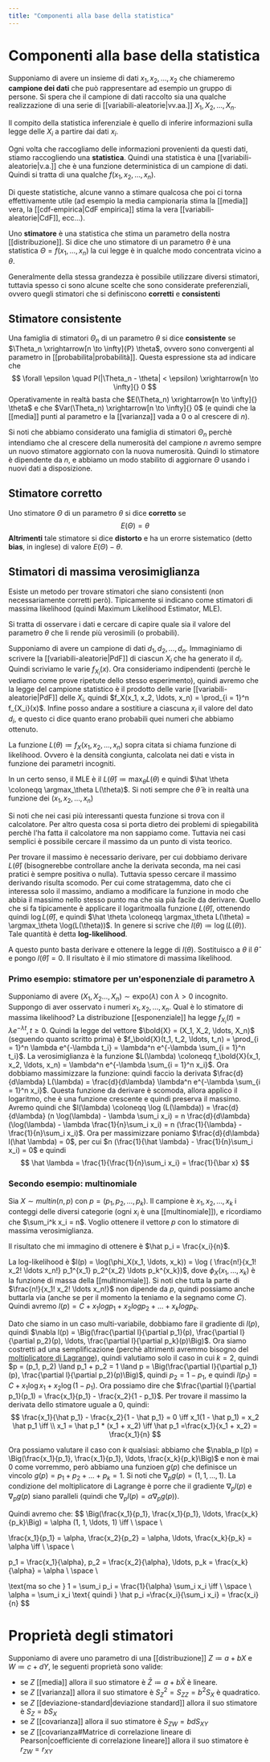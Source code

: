 ```yaml
---
title: "Componenti alla base della statistica"
---
```

# Componenti alla base della statistica
Supponiamo di avere un insieme di dati $x_1, x_2, \ldots, x_2$ che chiameremo **campione dei dati** che può rappresentare ad esempio un gruppo di persone.
Si spera che il campione di dati raccolto sia una qualche realizzazione di una serie di [[variabili-aleatorie|vv.aa.]] $X_1, X_2, \ldots, X_n$.

Il compito della statistica inferenziale è quello di inferire informazioni sulla legge delle $X_i$ a partire dai dati $x_i$.

Ogni volta che raccogliamo delle informazioni provenienti da questi dati, stiamo raccogliendo una **statistica**. Quindi una statistica è una [[variabili-aleatorie|v.a.]] che è una funzione deterministica di un campione di dati. Quindi si tratta di una qualche $f(x_1, x_2, \ldots, x_n)$.

Di queste statistiche, alcune vanno a stimare qualcosa che poi ci torna effettivamente utile (ad esempio la media campionaria stima la [[media]] vera, la [[cdf-empirica|CdF empirica]] stima la vera [[variabili-aleatorie|CdF]], ecc...).

Uno **stimatore** è una statistica che stima un parametro della nostra [[distribuzione]]. Si dice che uno stimatore di un parametro $\theta$ è una statistica $\Theta = f(x_1, \ldots, x_n)$ la cui legge è in qualche modo concentrata vicino a $\theta$.

Generalmente della stessa grandezza è possibile utilizzare diversi stimatori, tuttavia spesso ci sono alcune scelte che sono considerate preferenziali, ovvero quegli stimatori che si definiscono **corretti** e **consistenti**

## Stimatore consistente
Una famiglia di stimatori $\Theta_n$ di un parametro $\theta$ si dice **consistente** se $\Theta_n \xrightarrow[n \to \infty]{P} \theta$, ovvero sono convergenti al parametro in [[probabilita|probabilità]]. Questa espressione sta ad indicare che
$$
\forall \epsilon \quad P(|\Theta_n - \theta| < \epsilon) \xrightarrow[n \to \infty]{} 0
$$
Operativamente in realtà basta che $E(\Theta_n) \xrightarrow[n \to \infty]{} \theta$ e che $Var(\Theta_n) \xrightarrow[n \to \infty]{} 0$ (e quindi che la [[media]] punti al parametro e la [[varianza]] vada a $0$ o al crescere di $n$).

Si noti che abbiamo considerato una famiglia di stimatori $\Theta_n$ perchè intendiamo che al crescere della numerosità del campione $n$ avremo sempre un nuovo stimatore aggiornato con la nuova numerosità. Quindi lo stimatore è dipendente da $n$, e abbiamo un modo stabilito di aggiornare $\Theta$ usando i nuovi dati a disposizione.

## Stimatore corretto
Uno stimatore $\Theta$ di un parametro $\theta$ si dice **corretto** se
$$
E(\Theta) = \theta
$$
**Altrimenti** tale stimatore si dice **distorto** e ha un erorre sistematico (detto **bias**, in inglese) di valore $E(\Theta) - \theta$.

## Stimatori di massima verosimiglianza
Esiste un metodo per trovare stimatori che siano consistenti (non necessariamente corretti però). Tipicamente si indicano come stimatori di massima likelihood (quindi Maximum Likelihood Estimator, MLE).

Si tratta di osservare i dati e cercare di capire quale sia il valore del parametro $\theta$ che li rende più verosimili (o probabili).

Supponiamo di avere un campione di dati $d_1, d_2, \ldots, d_n$. Immaginiamo di scrivere la [[variabili-aleatorie|PdF]] di ciascun $X_i$ che ha generato il $d_i$. Quindi scriviamo le varie $f_{X_i}(x)$. Ora consideriamo indipendenti (perchè le vediamo come prove ripetute dello stesso esperimento), quindi avremo che la legge del campione statistico è il prodotto delle varie [[variabili-aleatorie|PdF]] delle $X_i$, quindi $f_X(x_1, x_2, \ldots, x_n) = \prod_{i = 1}^n f_{X_i}(x)$. Infine posso andare a sostitiure a ciascuna $x_i$ il valore del dato $d_i$, e questo ci dice quanto erano probabili quei numeri che abbiamo ottenuto.

La funzione $L(\theta) \coloneqq f_X(x_1, x_2, \ldots, x_n)$ sopra citata si chiama funzione di likelihood. Ovvero è la densità congiunta, calcolata nei dati e vista in funzione dei parametri incogniti.

In un certo senso, il MLE è il $L(\hat \theta) \coloneqq \max_\theta L(\theta)$ e quindi $\hat \theta \coloneqq \argmax_\theta L(\theta)$. Si noti sempre che $\hat \theta$ è in realtà una funzione dei $(x_1, x_2, \ldots, x_n)$

Si noti che nei casi più interessanti questa funzione si trova con il calcolatore. Per altro questa cosa si porta dietro dei problemi di spiegabilità perchè l'ha fatta il calcolatore ma non sappiamo come. Tuttavia nei casi semplici è possibile cercare il massimo da un punto di vista teorico.

Per trovare il massimo è necessario derivare, per cui dobbiamo derivare $L(\hat \theta)$ (bisognerebbe controllare anche la derivata seconda, ma nei casi pratici è sempre positiva o nulla). Tuttavia spesso cercare il massimo derivando risulta scomodo. Per cui come stratagemma, dato che ci interessa solo il massimo, andiamo a modificare la funzione in modo che abbia il massimo nello stesso punto ma che sia pià facile da derivare. Quello che si fa tipicamente è applicare il logaritmoalla funzione $L(\hat \theta)$, ottenendo quindi $\log L(\hat \theta)$, e quindi $\hat \theta \coloneqq \argmax_\theta L(\theta) = \argmax_\theta \log(L(\theta))$. In genere si scrive che $l(\theta) \coloneqq \log(L(\theta))$. Tale quantità è detta **log-likelihood**.

A questo punto basta derivare e ottenere la legge di $l(\theta)$. Sostituisco a $\theta$ il $\hat \theta$ e pongo $l(\hat \theta) = 0$. Il risultato è il mio stimatore di massima likelihood.

### Primo esempio: stimatore per un'esponenziale di parametro $\lambda$
Supponiamo di avere $(X_1, X_2 \ldots, X_n) \sim \mathrm{expo}(\lambda)$ con $\lambda > 0$ incognito. Suppongo di aver osservato i numeri $x_1, x_2, \ldots, x_n$. Qual è lo stimatore di massima likelihood?
La distribuzione [[esponenziale]] ha legge $f_{X_i}(t) = \lambda e^{-\lambda t}, t \ge 0$. Quindi la legge del vettore $\bold{X} = (X_1, X_2, \ldots, X_n)$ (seguendo quanto scritto prima) è $f_\bold{X}(t_1, t_2, \ldots, t_n) = \prod_{i = 1}^n \lambda e^{-\lambda t_i} = \lambda^n e^{-\lambda \sum_{i = 1}^n t_i}$. La verosimiglianza è la funzione $L(\lambda) \coloneqq f_\bold{X}(x_1, x_2, \ldots, x_n) = \lambda^n e^{-\lambda \sum_{i = 1}^n x_i}$. Ora dobbiamo massimizzare la funzione: quindi faccio la derivata $\frac{d}{d\lambda} L(\lambda) = \frac{d}{d\lambda} \lambda^n e^{-\lambda \sum_{i = 1}^n x_i}$. Questa funzione da derivare è scomoda, allora applico il logaritmo, che è una funzione crescente e quindi preserva  il massimo. Avremo quindi che $l(\lambda) \coloneqq \log (L(\lambda)) = \frac{d}{d\lambda} (n \log(\lambda) - \lambda \sum_i x_i) = n \frac{d}{d\lambda}(\log(\lambda) - \lambda \frac{1}{n}\sum_i x_i) = n (\frac{1}{\lambda} - \frac{1}{n}\sum_i x_i)$. Ora per massimizzare poniamo $\frac{d}{d\lambda} l(\hat \lambda) = 0$, per cui $n (\frac{1}{\hat \lambda} - \frac{1}{n}\sum_i x_i) = 0$ e quindi
$$
\hat \lambda = \frac{1}{\frac{1}{n}\sum_i x_i} = \frac{1}{\bar x}
$$

### Secondo esempio: multinomiale
Sia $X \sim multin(n, p)$ con $p = (p_1, p_2, \ldots, p_k)$. Il campione è $x_1, x_2, \ldots, x_k$ i conteggi delle diversi categorie (ogni $x_i$ è  una [[multinomiale]]), e ricordiamo che $\sum_i^k x_i = n$. Voglio ottenere il vettore $p$ con lo stimatore di massima verosimiglianza.

Il risultato che mi immagino di ottenere è $\hat p_i = \frac{x_i}{n}$.

La log-likelihood è $l(p) = \log(\phi_X(x_1, \ldots, x_k)) = \log ( \frac{n!}{x_1! x_2! \ldots x_n!} p_1^{x_1} p_2^{x_2} \ldots p_k^{x_k})$, dove $\phi_X(x_1, \ldots, x_k)$ è la funzione di massa della [[multinomiale]]. Si noti che tutta la parte di $\frac{n!}{x_1! x_2! \ldots x_n!}$ non dipende da $p$, quindi possiamo anche buttarla via (anche se per il momento la teniamo e la segnamo come $C$). Quindi avremo $l(p) = C + x_1 log p_1 + x_2 log p_2 + \ldots + x_k log p_k$.

Dato che siamo in un caso multi-variabile, dobbiamo fare il gradiente di $l(p)$, quindi $\nabla l(p) = \Big(\frac{\partial l}{\partial p_1}(p), \frac{\partial l}{\partial p_2}(p), \ldots, \frac{\partial l}{\partial p_k}(p)\Big)$. Ora siamo costretti ad una semplificazione (perchè altrimenti avremmo bisogno del [moltiplicatore di Lagrange](https://it.wikipedia.org/wiki/Metodo_dei_moltiplicatori_di_Lagrange)), quindi valutiamo solo il caso in cui $k = 2$, quindi $p = (p_1, p_2) \land p_1 + p_2 = 1 \land p = \Big(\frac{\partial l}{\partial p_1}(p), \frac{\partial l}{\partial p_2}(p)\Big)$, quindi $p_2 = 1 - p_1$, e quindi $l(p_1) = C + x_1 \log x_1 + x_2 \log (1 - p_1)$. Ora possiamo dire che $\frac{\partial l}{\partial p_1}(p_1) = \frac{x_1}{p_1} - \frac{x_2}{1 - p_1}$. Per trovare il massimo la derivata dello stimatore uguale a $0$, quindi:
$$
\frac{x_1}{\hat p_1} - \frac{x_2}{1 - \hat p_1} = 0 \iff x_1(1 - \hat p_1) = x_2 \hat p_1 \iff \\ x_1 = \hat p_1 * (x_1 + x_2) \iff \hat p_1 =\frac{x_1}{x_1 + x_2} = \frac{x_1}{n}
$$

Ora possiamo valutare il caso con $k$ qualsiasi: abbiamo che $\nabla_p l(p) = \Big(\frac{x_1}{p_1}, \frac{x_1}{p_1}, \ldots, \frac{x_k}{p_k}\Big)$ e non è mai $0$ come vorremmo, però abbiamo una funzioen $g(p)$ che definisce un vincolo $g(p) = p_1 + p_2 + \ldots + p_k = 1$. Si noti che $\nabla_p g(p) = (1, 1, \ldots, 1)$.
La condizione del moltiplicatore di Lagrange è porre che il gradiente $\nabla_p l(p)$ e $\nabla_p g(p)$ siano paralleli (quindi che $\nabla_p l(p) = \alpha \nabla_p g(p)$).

Quindi avremo che:
$$
\Big(\frac{x_1}{p_1}, \frac{x_1}{p_1}, \ldots, \frac{x_k}{p_k}\Big) = \alpha (1, 1, \ldots, 1) \iff \\ \space \\

\frac{x_1}{p_1} = \alpha, \frac{x_2}{p_2} = \alpha, \ldots, \frac{x_k}{p_k} = \alpha \iff \\ \space \\

p_1 = \frac{x_1}{\alpha}, p_2 = \frac{x_2}{\alpha}, \ldots, p_k = \frac{x_k}{\alpha} = \alpha \\ \space \\

\text{ma so che } 1 = \sum_i p_i = \frac{1}{\alpha} \sum_i x_i \iff \\ \space \\ \alpha = \sum_i x_i \text{ quindi } \hat p_i =\frac{x_i}{\sum_i x_i} = \frac{x_i}{n}
$$

# Proprietà degli stimatori
Supponiamo di avere uno parametro di una [[distribuzione]] $Z \coloneqq a + b X$ e $W \coloneqq c + dY$, le seguenti proprietà sono valide:
- se $Z$ [[media]] allora il suo stimatore è  $\bar Z \coloneqq a + b \bar X$ è lineare.
- se $Z$ [[varianza]] allora il suo stimatore è  $S_Z^2 = S_{ZZ} = b^2 S_X$ è quadratico.
- se $Z$ [[deviazione-standard|deviazione standard]] allora il suo stimatore è  $S_Z = b S_X$
- se $Z$ [[covarianza]] allora il suo stimatore è $S_{ZW} = bd S_{XY}$
- se $Z$ [[covarianza#Matrice di correlazione lineare di Pearson|coefficiente di correlazione lineare]] allora il suo stimatore è  $r_{ZW} = r_{XY}$